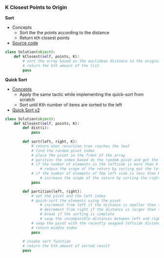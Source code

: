 ### K Closest Points to Origin
**Sort**
- Concepts
    - Sort the the points according to the distance
    - Return `K`th closest points
- [Source code](source/Sort.py)
```python
class Solution(object):
    def kClosest(self, points, K):
        # sort the array based on the euclidean distance to the original point 
        # return the kth amount of the list
        pass
```

**Quick Sort**
- [Concepts](images/divide.png)
    - Apply the same tactic while implementing the quick-sort from scratch
    - Sort until Kth number of items are sorted to the left
- [Quick Sort v2](source/Quicksort2.py)
```python
class Solution(object):
    def kClosest(self, points, K):
        def dist(i):
            pass
    
        def sort(left, right, K):
            # return when recursion tree reaches the leaf
            # find the random pivot index
            # place the pivot in the front of the array
            # parition the index based on the random pivot and get the pivot index
            # if the number of elements in the leftside is more than K
                # reduce the scope of the return by sorting out the left side of the input
            # if the number of elements of the left side is less than K 
                # increase the scope of the return by sorting the right side of the input
            pass

        def partition(left, right):
            # set the pivot and the left index 
            # quick-sort the elements using the pivot 
                # increment from left if the distance is smaller than the pivot's
                # decrement from right if the distance is larger than the pivot's
                # break if the sorting is complete
                # swap the incompatible distances between left and right
            # swap the pivot with the recently swapped leftside distance
            # return middle index
            pass
        
        # invoke sort function
        # return the kth amount of sorted result
        pass
```

